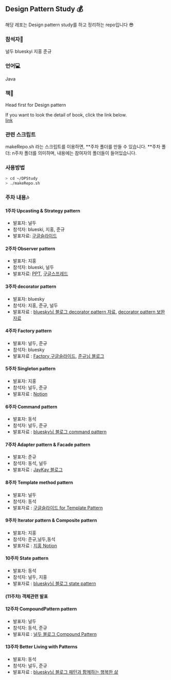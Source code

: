 ## Design Pattern Study 💰
해당 레포는 Design pattern study를 하고 정리하는 repo입니다 😎

### 참석자🙋
널두
blueskyi
지홍
준규

### 언어💻
Java

### 책📖
Head first for Design pattern

If you want to look the detail of book, click the link below.<br>
[link](https://www.aladin.co.kr/shop/wproduct.aspx?ItemId=582754)

### 관련 스크립트
makeRepo.sh 라는 스크립트를 이용하면, \*\*주차 폴더를 만들 수 있습니다.
\*\*주차 폴더:  n주차 폴더를 의미하며, 내용에는 참여자의 폴더들이 들어있습니다.

### 사용방법
```sh
> cd ~/DPStudy
> ./makeRepo.sh
```

### 주차 내용🎶
#### 1주차 Upcasting & Strategy pattern
- 발표자: 널두
- 참석자: blueski, 지홍, 준규
- 발표자료: [구글슬라이드](https://docs.google.com/presentation/d/1uno2OenhBLaPdJMpbKBzfB16qqSrW5UmbL9ubLFFIRA/edit?usp=sharing)

#### 2주차 Observer pattern
- 발표자: 지홍
- 참석자: blueski, 널두
- 발표자료: [PPT](https://github.com/0xd00d00/DPStudy/blob/master/2%EC%A3%BC%EC%B0%A8/Observer_pt.pptx), [구글스프레드](https://docs.google.com/spreadsheets/d/1OVOHPGhRUAkWzFpqCY_tELv2zk9qd_r-SjyQKi3BBT4/edit?usp=sharing)

#### 3주차 decorator pattern
- 발표자: bluesky
- 참석자: 지홍, 준규, 널두
- 발표자료 : [bluesky님 블로그 decorator pattern
자료](https://velog.io/@blueskyi/%ED%95%9C%EC%A4%84%EC%BD%94%EB%94%A9-%EB%94%94%EC%9E%90%EC%9D%B8%ED%8C%A8%ED%84%B4-%EC%8A%A4%ED%84%B0%EB%94%94-%EB%B0%9C%ED%91%9C-210925), [decorator pattern 보완자료](https://blog.naver.com/0xdoodoo/222516265735)

#### 4주차 Factory pattern
- 발표자: 널두, 준규
- 참석자: bluesky
- 발표자료 : [Factory 구글슬라이드](https://docs.google.com/presentation/d/1xaRuw_XbQODTLHY7qqs8zacpboC9EHJkBqnnBVwP_Go/edit#slide=id.gf52b21eef4_0_32), [준규님 블로그](https://j-aykay.tistory.com/entry/%ED%8C%A9%ED%86%A0%EB%A6%AC-%ED%8C%A8%ED%84%B4)

#### 5주차 Singleton pattern
- 발표자: 지홍
- 참석자: 널두, 준규
- 발표자료 : [Notion](https://www.notion.so/5-Singleton-Pattern-10-9-23a78cc20d794722b8a91ca352696c4b)


#### 6주차 Command pattern
- 발표자: 동석
- 참석자: 널두, 준규
- 발표자료 : [bluesky님 블로그 command pattern](https://velog.io/@blueskyi/%ED%95%9C%EC%A4%84%EC%BD%94%EB%94%A9-%EB%94%94%EC%9E%90%EC%9D%B8%ED%8C%A8%ED%84%B4-%EC%8A%A4%ED%84%B0%EB%94%94-%EB%B0%9C%ED%91%9C-211016)

#### 7주차 Adapter pattern & Facade pattern
- 발표자: 준규
- 참석자: 동석, 널두
- 발표자료 : [JayKay 블로그](https://j-aykay.tistory.com/entry/%EC%96%B4%EB%8C%91%ED%84%B0-%ED%8C%A8%ED%84%B4%EA%B3%BC-%ED%8D%BC%EC%82%AC%EB%93%9C-%ED%8C%A8%ED%84%B4)

#### 8주차 Template method pattern
- 발표자: 널두
- 참석자: 동석
- 발표자료 : [구글슬라이드 for Template Pattern](https://docs.google.com/presentation/d/13mrn2Dbk5yR1f5cv_IwMqw0drZlcr9qFetESaNYC7uA/edit#slide=id.g1005d14fadf_0_106)

#### 9주차 Iterator pattern & Composite pattern
- 발표자: 지홍
- 참석자: 준규,널두,동석
- 발표자료 : [지홍 Notion](https://www.notion.so/DesignPattern-47d58e7d773341d597756fba0d9e087a)

#### 10주차 State pattern
- 발표자: 동석
- 참석자: 널두, 지홍
- 발표자료 : [bluesky님 블로그 state pattern](https://velog.io/@blueskyi/State-pattern-%EC%8A%A4%ED%85%8C%EC%9D%B4%ED%8A%B8-%ED%8C%A8%ED%84%B4)

#### (11주차) 객체관련 발표

#### 12주차 CompoundPattern pattern
- 발표자: 널두
- 참석자: 동석, 준규
- 발표자료 : [널두 블로그 Compound Pattern](https://0xd00d00.github.io/2021/12/05/compound_pattern.html)

#### 13주차 Better Living with Patterns
- 발표자: 동석
- 참석자: 널두, 준규
- 발표자료 : [bluesky님 블로그 패턴과 함께하는 행복한 삶](https://velog.io/@blueskyi/13%EC%9E%A5-%ED%8C%A8%ED%84%B4%EA%B3%BC-%ED%95%A8%EA%BB%98%ED%95%98%EB%8A%94-%ED%96%89%EB%B3%B5%ED%95%9C-%EC%82%B6)